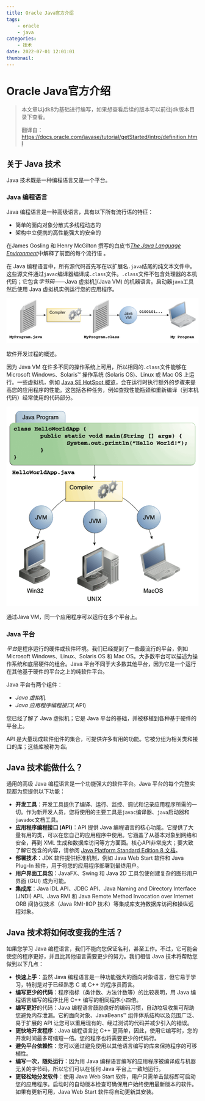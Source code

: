 ```yaml
---
title: Oracle Java官方介绍
tags:
    - oracle
    - java
categories:
    - 技术
date: 2022-07-01 12:01:01
thumbnail:
---
```

# Oracle Java官方介绍

> 本文章以jdk8为基础进行编写，如果想查看后续的版本可以前往jdk版本目录下查看。
>
> 翻译自：https://docs.oracle.com/javase/tutorial/getStarted/intro/definition.html

## 关于 Java 技术

Java 技术既是一种编程语言又是一个平台。

### Java 编程语言

Java 编程语言是一种高级语言，具有以下所有流行语的特征：

- 简单的面向对象分散式多线程动态的
- 架构中立便携的高性能强大的安全的

在James Gosling 和 Henry McGilton 撰写的白皮书[*The Java Language Environment*](http://www.oracle.com/technetwork/java/langenv-140151.html)中解释了前面的每个流行语 。

在 Java 编程语言中，所有源代码首先写在以扩展名`.java`结尾的纯文本文件中。这些源文件通过`javac`编译器编译成`.class`文件。`.class`文件不包含处理器的本机代码；它包含*字节码*——Java 虚拟机[1](https://docs.oracle.com/javase/tutorial/getStarted/intro/definition.html#FOOT)(Java VM) 的机器语言。启动器`java`工具然后使用 Java 虚拟机实例运行您的应用程序。

![该图显示了在计算机上运行的 MyProgram.java、编译器、MyProgram.class、Java VM 和我的程序。](Oracle-Java官方介绍/getStarted-compiler.gif)



软件开发过程的概述。

因为 Java VM 在许多不同的操作系统上可用，所以相同的`.class`文件能够在 Microsoft Windows、Solaris™ 操作系统 (Solaris OS)、Linux 或 Mac OS 上运行。一些虚拟机，例如 [Java SE HotSpot 概览](http://www.oracle.com/technetwork/java/javase/tech/index-jsp-136373.html)，会在运行时执行额外的步骤来提高您的应用程序的性能。这包括各种任务，例如查找性能瓶颈和重新编译（到本机代码）经常使用的代码部分。

![该图显示了用于 Win32、Solaris OS/Linux 和 Mac OS 的源代码、编译器和 Java VM](Oracle-Java官方介绍/helloWorld.gif)



通过Java VM，同一个应用程序可以运行在多个平台上。

### Java 平台

*平台*是程序运行的硬件或软件环境。我们已经提到了一些最流行的平台，例如 Microsoft Windows、Linux、Solaris OS 和 Mac OS。大多数平台可以描述为操作系统和底层硬件的组合。Java 平台不同于大多数其他平台，因为它是一个运行在其他基于硬件的平台之上的纯软件平台。

Java 平台有两个组件：

- *Java 虚拟*机
- *Java 应用程序编程接口*( API)

您已经了解了 Java 虚拟机；它是 Java 平台的基础，并被移植到各种基于硬件的平台上。

API 是大量现成软件组件的集合，可提供许多有用的功能。它被分组为相关类和接口的库；这些库被称为*包*。

## Java 技术能做什么？

通用的高级 Java 编程语言是一个功能强大的软件平台。Java 平台的每个完整实现都为您提供以下功能：

- **开发工具**：开发工具提供了编译、运行、监控、调试和记录应用程序所需的一切。作为新开发人员，您将使用的主要工具是`javac`编译器、`java`启动器和`javadoc`文档工具。
- **应用程序编程接口 (API)**：API 提供 Java 编程语言的核心功能。它提供了大量有用的类，可以在您自己的应用程序中使用。它涵盖了从基本对象到网络和安全，再到 XML 生成和数据库访问等方方面面。核心API非常庞大；要大致了解它包含的内容，请参阅 [Java Platform Standard Edition 8 文档](https://docs.oracle.com/javase/8/docs/index.html)。
- **部署技术**：JDK 软件提供标准机制，例如 Java Web Start 软件和 Java Plug-In 软件，用于将您的应用程序部署到最终用户。
- **用户界面工具包**：JavaFX、Swing 和 Java 2D 工具包使创建复杂的图形用户界面 (GUI) 成为可能。
- **集成库**：Java IDL API、JDBC API、Java Naming and Directory Interface (JNDI) API、Java RMI 和 Java Remote Method Invocation over Internet ORB 间协议技术（Java RMI-IIOP 技术）等集成库支持数据库访问和操纵远程对象。

## Java 技术将如何改变我的生活？

如果您学习 Java 编程语言，我们不能向您保证名利，甚至工作。不过，它可能会使您的程序更好，并且比其他语言需要更少的努力。我们相信 Java 技术将帮助您做到以下几点：

- **快速上手**：虽然 Java 编程语言是一种功能强大的面向对象语言，但它易于学习，特别是对于已经熟悉 C 或 C++ 的程序员而言。
- **编写更少的代码**：程序指标（类计数、方法计数等）的比较表明，用 Java 编程语言编写的程序比用 C++ 编写的相同程序小四倍。
- **编写更好**的代码：Java 编程语言鼓励良好的编码习惯，自动垃圾收集可帮助您避免内存泄漏。它的面向对象、JavaBeans™ 组件体系结构以及范围广泛、易于扩展的 API 让您可以重用现有的、经过测试的代码并减少引入的错误。
- **更快地开发程序**：Java 编程语言比 C++ 更简单，因此，使用它编写时，您的开发时间最多可缩短一倍。您的程序也将需要更少的代码行。
- **避免平台依赖性**：您可以通过避免使用以其他语言编写的库来保持程序的可移植性。
- **编写一次，随处运行**：因为用 Java 编程语言编写的应用程序被编译成与机器无关的字节码，所以它们可以在任何 Java 平台上一致地运行。
- **更轻松地分发软件**：使用 Java Web Start 软件，用户只需单击鼠标即可启动您的应用程序。启动时的自动版本检查可确保用户始终使用最新版本的软件。如果有更新可用，Java Web Start 软件将自动更新其安装。
